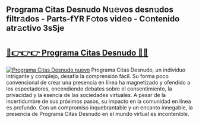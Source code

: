 ## Programa Citas Desnudo N𝚞𝚎vos desn𝚞dos filtr𝚊dos - Parts-fYR F𝚘tos vid𝚎o - C𝚘ntenido atr𝚊ctivo 3sSje

# <h2><a href="http://mba7vy.tromn.icu/?c=Programa+Citas+Desnudo">🔗👉👉👉 Programa Citas Desnudo 🔗🔗</a></h2>

[![Programa Citas Desnudo nuevo](https://i.imgur.com/pEAQMta.gif)](http://mba7vy.tromn.icu/?c=Programa+Citas+Desnudo)
Programa Citas Desnudo, un individuo intrigante y complejo, desafía la comprensión fácil. Su forma poco convencional de crear una presencia en línea ha magnetizado y ofendido a los espectadores, encendiendo debates sobre el consentimiento, la privacidad y la esencia de las sociedades virtuales. A pesar de la incertidumbre de sus próximos pasos, su impacto en la comunidad en línea es profundo. Con un compromiso inquebrantable y un encanto innegable, la presencia de Programa Citas Desnudo en el mundo virtual es incontenible.

